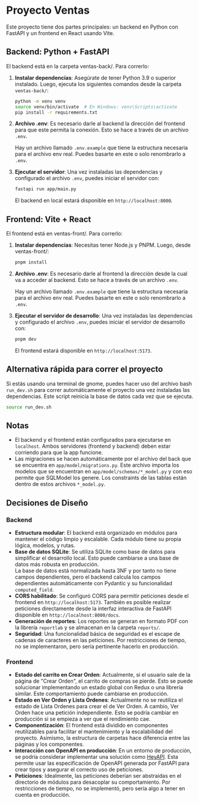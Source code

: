 # Proyecto Ventas

Este proyecto tiene dos partes principales: un backend en Python con FastAPI y un frontend en React usando Vite.

## Backend: Python + FastAPI

El backend está en la carpeta ventas-back/. Para correrlo:

1. **Instalar dependencias**:
   Asegúrate de tener Python 3.9 o superior instalado. Luego, ejecuta los siguientes comandos desde la carpeta `ventas-back/`:

   ```bash
   python -m venv venv
   source venv/bin/activate  # En Windows: venv\Scripts\activate
   pip install -r requirements.txt
   ```

2. **Archivo .env**:
   Es necesario darle al backend la dirección del frontend para que este permita la conexión. Esto se hace a través de un archivo `.env`.

   Hay un archivo llamado `.env.example` que tiene la estructura necesaria para el archivo env real. Puedes basarte en este o solo renombrarlo a `.env`.

3. **Ejecutar el servidor**:
   Una vez instaladas las dependencias y configurado el archivo `.env`, puedes iniciar el servidor con:

   ```bash
   fastapi run app/main.py
   ```

   El backend en local estará disponible en `http://localhost:8000`.

## Frontend: Vite + React

El frontend está en ventas-front/. Para correrlo:

1. **Instalar dependencias**:
   Necesitas tener Node.js y PNPM. Luego, desde ventas-front/:

   ```bash
   pnpm install
   ```

2. **Archivo .env**:
   Es necesario darle al frontend la dirección desde la cual va a acceder al backend. Esto se hace a través de un archivo `.env`.

   Hay un archivo llamado `.env.example` que tiene la estructura necesaria para el archivo env real. Puedes basarte en este o solo renombrarlo a `.env`.

3. **Ejecutar el servidor de desarrollo**:
   Una vez instaladas las dependencias y configurado el archivo `.env`, puedes iniciar el servidor de desarrollo con:

   ```bash
   pnpm dev
   ```

   El frontend estará disponible en `http://localhost:5173`.

## Alternativa rápida para correr el proyecto

Si estás usando una terminal de gnome, puedes hacer uso del archivo bash `run_dev.sh` para correr automáticamente el proyecto una vez instaladas las dependencias. Este script reinicia la base de datos cada vez que se ejecuta.

```bash
source run_dev.sh
```

## Notas

- El backend y el frontend están configurados para ejecutarse en `localhost`. Ambos servidores (frontend y backend) deben estar corriendo para que la app funcione.
- Las migraciones se hacen automáticamente por el archivo del back que se encuentra en `app/model/migrations.py`. Este archivo importa los modelos que se encuentran en `app/model/schemas/*_model.py` y con eso permite que SQLModel los genere. Los constraints de las tablas están dentro de estos archivos `*_model.py`.

## Decisiones de Diseño

### Backend

- **Estructura modular**: El backend está organizado en módulos para mantener el código limpio y escalable. Cada módulo tiene su propia lógica, modelos, y rutas.
- **Base de datos SQLite**: Se utiliza SQLite como base de datos para simplificar el desarrollo local. Esto puede cambiarse a una base de datos más robusta en producción. <br>
  La base de datos está normalizada hasta 3NF y por tanto no tiene campos dependientes, pero el backend calcula los campos dependientes automáticamente con Pydantic y su funcionalidad `computed_field`.
- **CORS habilitado**: Se configuró CORS para permitir peticiones desde el frontend en `http://localhost:5173`. También es posible realizar peticiones directamente desde la interfaz interactiva de FastAPI disponible en `http://localhost:8000/docs`.
- **Generación de reportes**: Los reportes se generan en formato PDF con la librería `reportlab` y se almacenan en la carpeta `reports/`.
- **Seguridad**: Una funcionalidad básica de seguridad es el escape de cadenas de caracteres en las peticiones. Por restricciones de tiempo, no se implementaron, pero sería pertinente hacerlo en producción.

### Frontend

- **Estado del carrito en Crear Orden**: Actualmente, si el usuario sale de la página de "Crear Orden", el carrito de compras se pierde. Esto se puede solucionar implementando un estado global con Redux o una librería similar. Este comportamiento puede cambiarse en producción.
- **Estado en Ver Orden y Lista Ordenes**: Actualmente no se reutiliza el estado de Lista Ordenes para crear el de Ver Orden. A cambio, Ver Orden hace una petición independiente. Esto se podría cambiar en producción si se empieza a ver que el rendimiento cae.
- **Componentización**: El frontend está dividido en componentes reutilizables para facilitar el mantenimiento y la escalabilidad del proyecto. Asimismo, la estructura de carpetas hace diferencia entre las páginas y los componentes.
- **Interacción con OpenAPI en producción**: En un entorno de producción, se podría considerar implementar una solución como [HeyAPI](https://heyapi.dev/). Esta permite usar las especificación de OpenAPI generada por FastAPI para crear tipos y asegurar el correcto uso de peticiones.
- **Peticiones**: Idealmente, las peticiones deberían ser abstraidas en el directorio de módulos para desacoplar su comportamiento. Por restricciones de tiempo, no se implementó, pero sería algo a tener en cuenta en producción.
